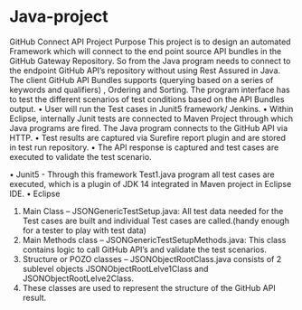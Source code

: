 # Java-project
GitHub Connect API Project
Purpose
This project is to design an automated Framework which will connect to the end point source API bundles in the GitHub Gateway Repository. So from the Java program needs to connect to the endpoint GitHub API’s repository without using Rest Assured in Java.  The client GitHub API Bundles supports (querying based on a series of keywords and qualifiers) , Ordering and Sorting. The program interface has to test the different scenarios of test conditions based on the API Bundles output.
•	User will run the Test cases in Junit5 framework/ Jenkins.
•	Within Eclipse, internally Junit tests are connected to Maven Project through which Java programs are fired. The Java program connects to the GitHub API via HTTP.
•	Test results are captured via Surefire report plugin and are stored in test run repository.
•	The API response is captured and test cases are executed to validate the test scenario.

•	Junit5 - Through this framework Test1.java program all test cases are executed, which is a plugin of JDK 14 integrated in Maven project in Eclipse IDE.
•	Eclipse
1.	Main Class – JSONGenericTestSetup.java: All test data needed for the Test cases are built and individual Test cases are called.(handy enough for a tester to play with test data)
2.	Main Methods class – JSONGenericTestSetupMethods.java:  This class contains logic to call GitHub API’s and validate the test scenarios.
3.	Structure or POZO classes – JSONObjectRootClass.java consists of 2 sublevel objects JSONObjectRootLelve1Class and JSONObjectRootLelve2Class.
4.	These classes are used to represent the structure of the GitHub API result.
